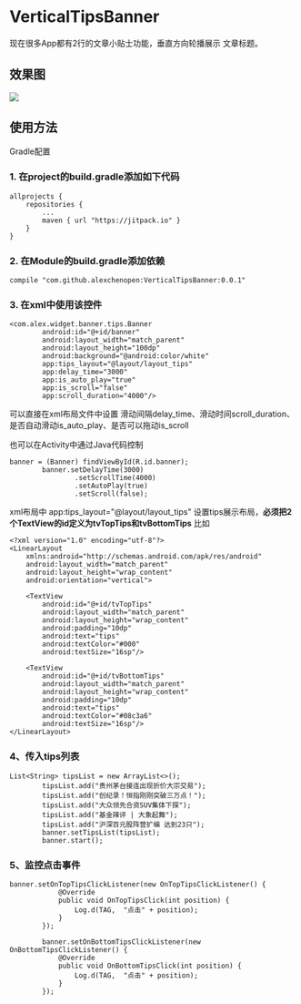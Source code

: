 # VerticalTipsBanner
现在很多App都有2行的文章小贴士功能，垂直方向轮播展示 文章标题。

## 效果图
<img src="screens/circle.gif" />

## 使用方法

Gradle配置

### 1. 在project的build.gradle添加如下代码

```
allprojects {
    repositories {
        ...
        maven { url "https://jitpack.io" }
    }
}
```
### 2. 在Module的build.gradle添加依赖

```
compile "com.github.alexchenopen:VerticalTipsBanner:0.0.1"
```

### 3. 在xml中使用该控件
```
<com.alex.widget.banner.tips.Banner
        android:id="@+id/banner"
        android:layout_width="match_parent"
        android:layout_height="100dp"
        android:background="@android:color/white"
        app:tips_layout="@layout/layout_tips"
        app:delay_time="3000"
        app:is_auto_play="true"
        app:is_scroll="false"
        app:scroll_duration="4000"/>  
```
可以直接在xml布局文件中设置 滑动间隔delay_time、滑动时间scroll_duration、是否自动滑动is_auto_play、是否可以拖动is_scroll

也可以在Activity中通过Java代码控制
```
banner = (Banner) findViewById(R.id.banner);
        banner.setDelayTime(3000)
                .setScrollTime(4000)
                .setAutoPlay(true)
                .setScroll(false);
```

xml布局中 app:tips_layout="@layout/layout_tips" 设置tips展示布局，<b>必须把2个TextView的id定义为tvTopTips和tvBottomTips</b> 比如
```
<?xml version="1.0" encoding="utf-8"?>
<LinearLayout
    xmlns:android="http://schemas.android.com/apk/res/android"
    android:layout_width="match_parent"
    android:layout_height="wrap_content"
    android:orientation="vertical">

    <TextView
        android:id="@+id/tvTopTips"
        android:layout_width="match_parent"
        android:layout_height="wrap_content"
        android:padding="10dp"
        android:text="tips"
        android:textColor="#000"
        android:textSize="16sp"/>

    <TextView
        android:id="@+id/tvBottomTips"
        android:layout_width="match_parent"
        android:layout_height="wrap_content"
        android:padding="10dp"
        android:text="tips"
        android:textColor="#08c3a6"
        android:textSize="16sp"/>
</LinearLayout>
```

### 4、传入tips列表
```
List<String> tipsList = new ArrayList<>();
        tipsList.add("贵州茅台接连出现折价大宗交易");
        tipsList.add("创纪录！恒指刚刚突破三万点！");
        tipsList.add("大众领先合资SUV集体下探");
        tipsList.add("基金辣评 | 大象起舞");
        tipsList.add("沪深百元股阵营扩编 达到23只");
        banner.setTipsList(tipsList);
        banner.start();
```

### 5、监控点击事件

```
banner.setOnTopTipsClickListener(new OnTopTipsClickListener() {
            @Override
            public void OnTopTipsClick(int position) {
                Log.d(TAG,  "点击" + position);
            }
        });

        banner.setOnBottomTipsClickListener(new OnBottomTipsClickListener() {
            @Override
            public void OnBottomTipsClick(int position) {
                Log.d(TAG,  "点击" + position);
            }
        });
 ```
